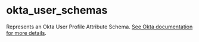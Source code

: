 # okta_user_schemas

Represents an Okta User Profile Attribute Schema. [See Okta documentation for more details](https://developer.okta.com/docs/api/resources/users).
